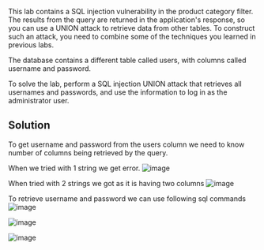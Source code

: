 This lab contains a SQL injection vulnerability in the product category filter. The results from the query are returned in the application's response, so you can use a UNION attack to retrieve data from other tables. To construct such an attack, you need to combine some of the techniques you learned in previous labs.

The database contains a different table called users, with columns called username and password.

To solve the lab, perform a SQL injection UNION attack that retrieves all usernames and passwords, and use the information to log in as the administrator user.

## Solution

To get username and password from the users column we need to know number of columns being retrieved by the query.

When we tried with 1 string we get error.
![image](https://github.com/Nifalnasar/Web-Security-Lab/assets/141356053/5905fb94-f3e5-45e0-81f4-1d7c64095847)

When tried with 2 strings we got as it is having two columns
![image](https://github.com/Nifalnasar/Web-Security-Lab/assets/141356053/98ba7a5c-bca5-42e8-b208-2846dd3b2735)

To retrieve username and password we can use following sql commands
![image](https://github.com/Nifalnasar/Web-Security-Lab/assets/141356053/2034953a-7bb6-471d-b95f-5b7ecf91f9eb)

![image](https://github.com/Nifalnasar/Web-Security-Lab/assets/141356053/08108a42-f91f-4455-b6b8-0702b72fa87c)

![image](https://github.com/Nifalnasar/Web-Security-Lab/assets/141356053/a83bd8e5-335f-4a78-9d83-4651cf0e2db9)

